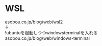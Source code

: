 # WSL   
asobou.co.jp/blog/web/wsl2   
↓   
!ubuntuを起動しつつwindowsterminalを入れる
asobou.co.jp/blog/web/windows-terminal
